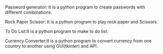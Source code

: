 Password generator: It is a python program to create passwords with different combinations.



Rock Paper Scissor: It is a python program to play rock paper and Scissors.



To Do List:It is a python program to make to do list.



Currency Converter:It is a python program to convert currency from one country to another using GUI(tkinter) and API.
